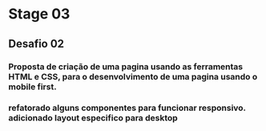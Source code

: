 # Stage 03
## Desafio 02
### Proposta de criação de uma pagina usando as ferramentas HTML e CSS, para o desenvolvimento de uma pagina usando o mobile first.
### refatorado alguns componentes para funcionar responsivo. adicionado layout especifico para desktop

